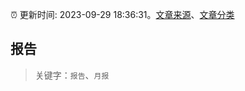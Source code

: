 :alarm_clock: 更新时间: 2023-09-29 18:36:31。[文章来源](/README.md)、[文章分类](/TAGS.md)

## 报告


> 关键字：`报告`、`月报`



